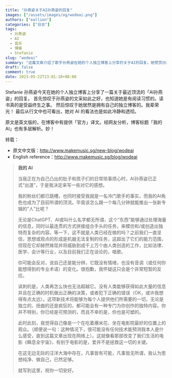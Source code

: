 ```yaml
---
title: "孙燕姿关于AI孙燕姿的回复"
images: ["/assets/images/og/wodeai.png"]
authors: ["eallion"]
categories: ["日志"]
tags: 
  - 孙燕姿
  - AI
  - 音乐
  - 博客
  - Stefanie
slug: "wodeai"
summary: "这篇文章介绍了歌手孙燕姿在她的个人独立博客上分享的关于AI的回复。她赞赏孙燕姿文采好、有阅读习惯，同时惊讶于她拥有自己的独立博客。文章谈到孙燕姿对AI的看法冷静透彻，她认为AI可以处理海量信息，模仿和创造出独特而复杂的内容，威胁到人类创造的工作。虽然AI目前可能没有情绪和音调变化，但作者怀疑这种看法是短暂的。文章还提到AI技术能够为每个人提供独特的内容，但也让人变得可预测和可塑。"
draft: false
comment: true
date: 2023-05-22T23:01:10+08:00
---
```


Stefanie 孙燕姿今天在她的个人独立博客上分享了一篇关于最近顶流的「AI孙燕姿」的回复。
首先惊叹于孙燕姿的文采如此之好，也知道她是有阅读习惯的。读书真的是受益终生之事。
然后惊叹于她居然是拥有自己的独立博客的。我辈荣光！
最后从行文中也可看出，她对 AI 的看法也是如此冷静和透彻。

原文是英文版的，在博客中有提供「官方」译文。经网友分析，博客标题「我的 AI」也有多层解析。妙！

转载：

- 原文中文版：<http://www.makemusic.sg/new-blog/wodeai>
- English reference：<http://www.makemusic.sg/blog/wodeai>

<blockquote>

**我的 AI**

当我正在为自己凸出的肚子和孩子们的日常琐事烦心时，AI孙燕姿已正式“出道”，于是我决定来写一些对它的感想。

我的粉丝们都已跳槽，也同时接受我就是一名冷门歌手的事实，而我的AI角色也成为了目前所谓的顶流。毕竟该怎么跟一个每几分钟就能推出一张新专辑的“人”比呢？

无论是ChatGPT、AI或叫什么名字都无所谓，这个“东西”能够通过处理海量的信息，同时以最连贯的方式拼接组合手头的任务，来模仿和/或创造出独特而复杂的内容。等一下，这不就是人类已经在做的吗？之前我们一直坚信，思想或观点的形成是机器无法复制的任务，这超出了它们的能力范围，但现在它却赫然耸现并将威胁到成千上万个由人类创造的工作，比如法律、医学、会计等行业，以及目前我们正在谈论的，唱歌。

你可能会反对，说自己还是能分辨，它既没有情绪，也没有音调（或任何你能想得到的专业术语）的变化。很抱歉，我怀疑这只会是个非常短暂的反应。

讽刺的是，人类再怎么快也无法超越它。没有人类能够获得如此大量的信息并且在正确的时机做出正确的决策，或者犯下正确的错误（OK，或许我想得有点太远）。这项新技术将能够为每个人提供他们所需要的一切，无论是独立的、扭曲的还是疯狂的，都可能会有一种专门为你创作的独特内容。你并不特别，你已经是可预测的，而且不幸的是，你也是可塑的。

此时此刻，我觉得自己像是一个在吃着爆米花、坐在电影院最好的位置上的观众。（顺便说一句：这种情况下，很可能没有任何技术能预测我本人是什么感受，直到这篇文章出现在网络上）。这就像看那部改变了我们生活的电影《瞬息全宇宙》，有别于电影的是，爱并不是拯救这一切的关键。

在这无边无际的汪洋大海中存在，凡事皆有可能，凡事皆无所谓，我认为思想纯净、做自己，已然足够。

就写到这里，祝你一切安好。
</blockquote>
